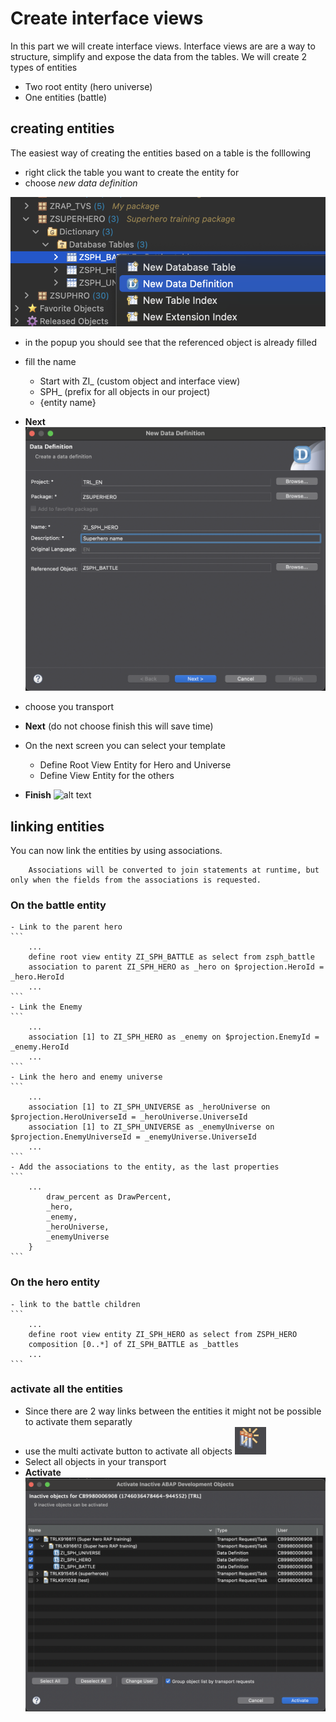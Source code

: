 # Create interface views 
In this part we will create interface views. Interface views are are a way to structure, simplify and expose the data from the tables. 
We will create 2 types of entities 
- Two root entity (hero universe)
- One entities (battle)

## creating entities
The easiest way of creating the entities based on a table is the folllowing
- right click the table you want to create the entity for
- choose *new data definition*

![alt text](images/create-entity-from-table.png)

- in the popup you should see that the referenced object is already filled
- fill the name 
    - Start with ZI_ (custom object and interface view)
    - SPH_ (prefix for all objects in our project)
    - {entity name}
- **Next**
![alt text](images/interface-view-data-definition.png)

- choose you transport 
- **Next** (do not choose finish this will save time)
- On the next screen you can select your template
    - Define Root View Entity for Hero and Universe
    - Define View Entity for the others 
- **Finish**
![alt text](image.png)

## linking entities 
You can now link the entities by using associations.
```
    Associations will be converted to join statements at runtime, but only when the fields from the associations is requested.
```
### On the battle entity 
    - Link to the parent hero
    ```
        ...
        define root view entity ZI_SPH_BATTLE as select from zsph_battle
        association to parent ZI_SPH_HERO as _hero on $projection.HeroId = _hero.HeroId
        ...
    ```
    - Link the Enemy
    ```
        ...
        association [1] to ZI_SPH_HERO as _enemy on $projection.EnemyId = _enemy.HeroId
        ...
    ```
    - Link the hero and enemy universe
    ```
        ...
        association [1] to ZI_SPH_UNIVERSE as _heroUniverse on $projection.HeroUniverseId = _heroUniverse.UniverseId
        association [1] to ZI_SPH_UNIVERSE as _enemyUniverse on $projection.EnemyUniverseId = _enemyUniverse.UniverseId
        ...
    ```
    - Add the associations to the entity, as the last properties
    ```
        ...
            draw_percent as DrawPercent, 
            _hero, 
            _enemy, 
            _heroUniverse, 
            _enemyUniverse
        }
    ```
### On the hero entity
    - link to the battle children
    ```
        ...
        define root view entity ZI_SPH_HERO as select from ZSPH_HERO
        composition [0..*] of ZI_SPH_BATTLE as _battles
        ...
    ```

### activate all the entities
- Since there are 2 way links between the entities it might not be possible to activate them separatly
- use the multi activate button to activate all objects ![alt text](images/milti-activate-button.png)
- Select all objects in your transport 
- **Activate**
![alt text](images/mass-activate-dialog.png)
